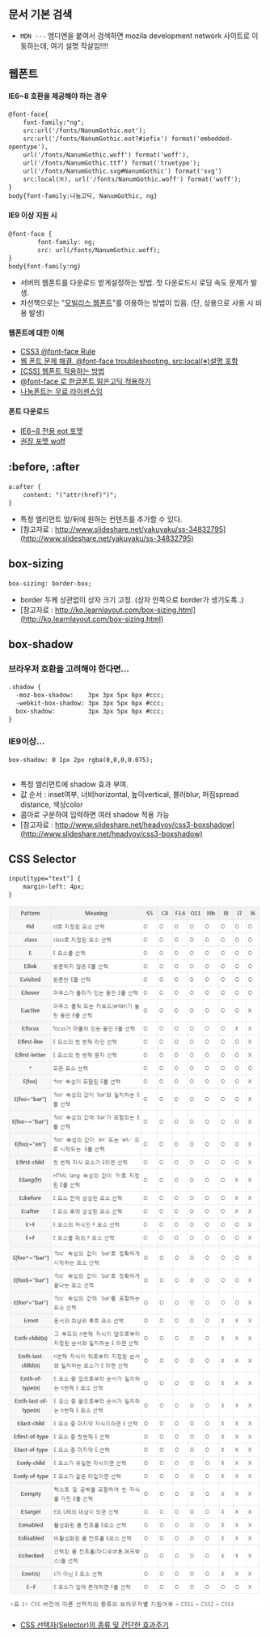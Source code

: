 ## 문서 기본 검색
* `MDN ---` 엠디엔을 붙여서 검색하면 mozila development network 사이트로 이동하는데, 여기 설명 작살임!!!!



## 웹폰트

#### IE6~8 호환을 제공해야 하는 경우
```
@font-face{
    font-family:"ng";
    src:url('/fonts/NanumGothic.eot');
    src:url('/fonts/NanumGothic.eot?#iefix') format('embedded-opentype'),
    url('/fonts/NanumGothic.woff') format('woff'),
    url('/fonts/NanumGothic.ttf') format('truetype');
    url('/fonts/NanumGothic.svg#NanumGothic') format('svg')
    src:local(※), url('/fonts/NanumGothic.woff') format('woff');
}
body{font-family:나눔고딕, NanumGothic, ng}
```
#### IE9 이상 지원 시
```
@font-face {
        font-family: ng;
        src: url(/fonts/NanumGothic.woff);
}
body{font-family:ng}
```
                                             
* 서버의 웹폰트를 다운로드 받게설정하는 방법. 첫 다운로드시 로딩 속도 문제가 발생. 
* 차선책으로는 "[모빌리스 웹폰트](http://api.mobilis.co.kr/webfonts/)"를 이용하는 방법이 있음. (단, 상용으로 사용 시 비용 발생)


#### 웹폰트에 대한 이해
* [CSS3 @font-face Rule](http://www.w3schools.com/cssref/css3_pr_font-face_rule.asp)
* [웹 폰트 문제 해결. @font-face troubleshooting. src:local(※)설명 포함](http://naradesign.net/wp/2012/06/19/1830/)
* [[CSS] 웹폰트 적용하는 방법](http://www.freezner.com/archives/215)
* [@font-face 로 한글폰트 맑은고딕 적용하기](http://www.1efthander.com/fontface-malgungothic-apply/)
* [나눔폰트는 무료 라이센스임](http://hangeul.naver.com/download.nhn)

#### 폰트 다운로드
* [IE6~8 전용 eot 포멧](http://weaverloft.com/inc/file/NanumGothic.eot)
* [권장 포멧 woff](http://weaverloft.com/inc/file/NanumGothic.woff)






## :before, :after

```
a:after {
    content: "("attr(href)")";
}
```

* 특정 엘리먼트 앞/뒤에 원하는 컨텐츠를 추가할 수 있다. 
* [참고자료 : http://www.slideshare.net/yakuyaku/ss-34832795](http://www.slideshare.net/yakuyaku/ss-34832795)


## box-sizing

```
box-sizing: border-box;
```

* border 두께 상관없이 상자 크기 고정. (상자 안쪽으로 border가 생기도록..) 
* [참고자료 : http://ko.learnlayout.com/box-sizing.html](http://ko.learnlayout.com/box-sizing.html)



## box-shadow

### 브라우저 호환을 고려해야 한다면...

```
.shadow {
  -moz-box-shadow:    3px 3px 5px 6px #ccc;
  -webkit-box-shadow: 3px 3px 5px 6px #ccc;
  box-shadow:         3px 3px 5px 6px #ccc;
}
```

### IE9이상...

```
box-shadow: 0 1px 2px rgba(0,0,0,0.075);
  
```

* 특정 엘리먼트에 shadow 효과 부여. 
* 값 순서 : inset여부, 너비horizontal,  높이vertical, 블러blur, 퍼짐spread distance, 색상color
* 콤마로 구분하여 입력하면 여러 shadow 적용 가능
* [참고자료 : http://www.slideshare.net/headvoy/css3-boxshadow](http://www.slideshare.net/headvoy/css3-boxshadow)


## CSS Selector

```
input[type="text"] {
    margin-left: 4px;
}
```

![이미지](images/selector_1.png)
![이미지](images/selector_2.png)

* [CSS 선택자(Selector)의 종류 및 간단한 효과주기](http://www.clearboth.org/css3_1_by_isdn386/)
